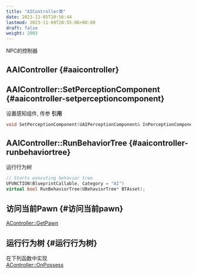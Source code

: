```yaml
---
title: "AIController类"
date: 2023-11-05T20:56:44
lastmod: 2023-11-09T20:55:06+08:00
draft: false
weight: 2003
---
```


NPC的控制器 <br/>


## AAIController {#aaicontroller}


## AAIController::SetPerceptionComponent {#aaicontroller-setperceptioncomponent}

设置感知组件, 传参 **引用** <br/>

```cpp
void SetPerceptionComponent(UAIPerceptionComponent& InPerceptionComponent);
```


## AAIController::RunBehaviorTree {#aaicontroller-runbehaviortree}

运行行为树 <br/>

```cpp
// Starts executing behavior tree
UFUNCTION(BlueprintCallable, Category = "AI")
virtual bool RunBehaviorTree(UBehaviorTree* BTAsset);
```


## 访问当前Pawn {#访问当前pawn}

[AController::GetPawn](/docs/虚幻引擎/api/控制器/controller类/#acontroller-getpawn) <br/>


## 运行行为树 {#运行行为树}

在下列函数中实现 <br/>
[AController::OnPossess](/docs/虚幻引擎/api/控制器/controller类/#acontroller-onpossess) <br/>

